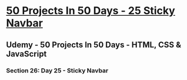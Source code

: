 # [50 Projects In 50 Days - 25 Sticky Navbar](https://arpadgbondor.github.io/50_Projects_In_50_Days-25_Sticky_Navbar/)

## Udemy - 50 Projects In 50 Days - HTML, CSS & JavaScript
### Section 26: Day 25 - Sticky Navbar
